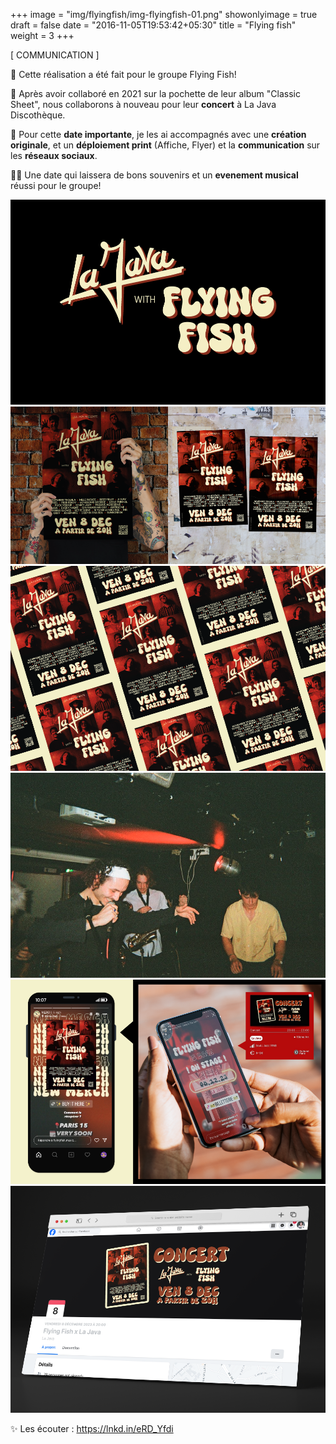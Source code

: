 +++
image = "img/flyingfish/img-flyingfish-01.png"
showonlyimage = true
draft = false
date = "2016-11-05T19:53:42+05:30"
title = "Flying fish"
weight = 3
+++


[ COMMUNICATION ]
<!--more-->

🎵 Cette réalisation a été fait pour le groupe Flying Fish!

🎸 Après avoir collaboré en 2021 sur la pochette de leur album "Classic Sheet", nous collaborons à nouveau pour leur **concert** à La Java Discothèque.

🎺 Pour cette **date importante**, je les ai accompagnés avec une **création originale**, et un **déploiement print** (Affiche, Flyer) et la **communication** sur les **réseaux sociaux**.

👌🏻 Une date qui laissera de bons souvenirs et un **evenement musical** réussi pour le groupe!


![This is me][1]
![This is me][2]
![This is me][3]
![This is me][4]
![This is me][5]
![This is me][6]

[1]: /img/flyingfish/img-flyingfish-01.png
[2]: /img/flyingfish/img-flyingfish-02.png
[3]: /img/flyingfish/img-flyingfish-03.png
[4]: /img/flyingfish/img-flyingfish-04.png
[5]: /img/flyingfish/img-flyingfish-05.png
[6]: /img/flyingfish/img-flyingfish-06.png

✨ Les écouter : https://lnkd.in/eRD_Yfdi
